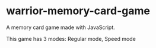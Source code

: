 # warrior-memory-card-game

A memory card game made with JavaScript.

This game has 3 modes: Regular mode, Speed mode
